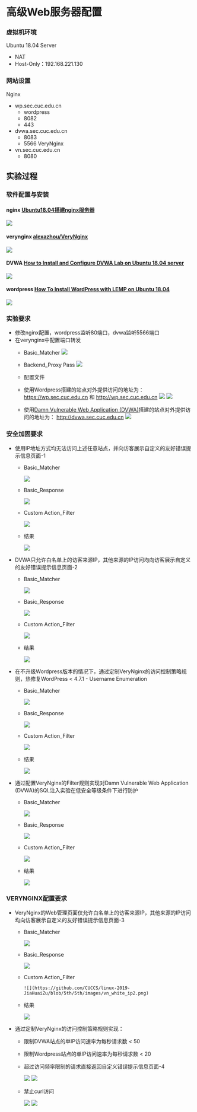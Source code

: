 # 高级Web服务器配置


### 虚拟机环境

Ubuntu 18.04 Server
- NAT
- Host-Only：192.168.221.130

### 网站设置

Nginx
- wp.sec.cuc.edu.cn
    - wordpress
    - 8082
    - 443
- dvwa.sec.cuc.edu.cn
    - 8083
    - 5566
VeryNginx
- vn.sec.cuc.edu.cn
    - 8080
## 实验过程

### 软件配置与安装

#### nginx [Ubuntu18.04搭建nginx服务器](https://blog.csdn.net/fengfeng0328/article/details/82828224)
![](https://github.com/CUCCS/linux-2019-JiaHuaiZu/blob/5th/5th/images/nginx.png)
#### verynginx [alexazhou/VeryNginx](https://github.com/alexazhou/VeryNginx/blob/master/readme_zh.md)
![](https://github.com/CUCCS/linux-2019-JiaHuaiZu/blob/5th/5th/images/verynginx.png)
#### DVWA [How to Install and Configure DVWA Lab on Ubuntu 18.04 server](https://kifarunix.com/how-to-setup-damn-vulnerable-web-app-lab-on-ubuntu-18-04-server/)
![](https://github.com/CUCCS/linux-2019-JiaHuaiZu/blob/5th/5th/images/DVWA.png)
#### wordpress [How To Install WordPress with LEMP on Ubuntu 18.04](https://www.digitalocean.com/community/tutorials/how-to-install-wordpress-with-lemp-on-ubuntu-18-04#step-1-—-creating-a-mysql-database-and-user-for-wordpress)
![](https://github.com/CUCCS/linux-2019-JiaHuaiZu/blob/5th/5th/images/wordpress.png)
### 实验要求
- 修改nginx配置，wordpress监听80端口，dvwa监听5566端口
- 在verynginx中配置端口转发
  - Basic_Matcher
  ![](https://github.com/CUCCS/linux-2019-JiaHuaiZu/blob/5th/5th/images/Basic_Matcher.png)
  - Backend_Proxy Pass
  ![](https://github.com/CUCCS/linux-2019-JiaHuaiZu/blob/5th/5th/images/Backend_Proxy.png)
  - 配置文件
  
  - 使用Wordpress搭建的站点对外提供访问的地址为： https://wp.sec.cuc.edu.cn 和 http://wp.sec.cuc.edu.cn
  ![](https://github.com/CUCCS/linux-2019-JiaHuaiZu/blob/5th/5th/images/forward_wp.png)
  ![](https://github.com/CUCCS/linux-2019-JiaHuaiZu/blob/5th/5th/images/forward_swp.png)
  - 使用[Damn Vulnerable Web Application (DVWA)](http://www.dvwa.co.uk/)搭建的站点对外提供访问的地址为： http://dvwa.sec.cuc.edu.cn
  ![](https://github.com/CUCCS/linux-2019-JiaHuaiZu/blob/5th/5th/images/forward_dvwa.png)

### 安全加固要求

- 使用IP地址方式均无法访问上述任意站点，并向访客展示自定义的友好错误提示信息页面-1

	- Basic_Matcher
  
	   ![](https://github.com/CUCCS/linux-2019-JiaHuaiZu/blob/5th/5th/images/ip_request.png)
    
	- Basic_Response
  
	   ![](https://github.com/CUCCS/linux-2019-JiaHuaiZu/blob/5th/5th/images/ip_refuse.png)
    
	- Custom Action_Filter
  
	  ![](https://github.com/CUCCS/linux-2019-JiaHuaiZu/blob/5th/5th/images/ip_request2.png)
    
	- 结果
  
	  ![](https://github.com/CUCCS/linux-2019-JiaHuaiZu/blob/5th/5th/images/-1.png)


- DVWA只允许白名单上的访客来源IP，其他来源的IP访问均向访客展示自定义的友好错误提示信息页面-2
	- Basic_Matcher
  
	  ![](https://github.com/CUCCS/linux-2019-JiaHuaiZu/blob/5th/5th/images/dvwa_white_ip.png)
    
	- Basic_Response
  
	  ![](https://github.com/CUCCS/linux-2019-JiaHuaiZu/blob/5th/5th/images/dvwa_white.png)
    
	- Custom Action_Filter
  
	  ![](https://github.com/CUCCS/linux-2019-JiaHuaiZu/blob/5th/5th/images/dvwa_white_ip2.png)
    
	- 结果
  
	  ![](https://github.com/CUCCS/linux-2019-JiaHuaiZu/blob/5th/5th/images/-2.png)



- 在不升级Wordpress版本的情况下，通过定制VeryNginx的访问控制策略规则，热修复WordPress < 4.7.1 - Username Enumeration
	- Basic_Matcher
  
	  ![](https://github.com/CUCCS/linux-2019-JiaHuaiZu/blob/5th/5th/images/wp4.1.7.png)
  
	- Basic_Response
  
	  ![](https://github.com/CUCCS/linux-2019-JiaHuaiZu/blob/5th/5th/images/wp4.1.7_refuse.png)
  
	- Custom Action_Filter
  
	  ![](https://github.com/CUCCS/linux-2019-JiaHuaiZu/blob/5th/5th/images/wp4.1.7_2.png)
  
	- 结果
  
	  ![](https://github.com/CUCCS/linux-2019-JiaHuaiZu/blob/5th/5th/images/wp4.1.7_page.png)



- 通过配置VeryNginx的Filter规则实现对Damn Vulnerable Web Application (DVWA)的SQL注入实验在低安全等级条件下进行防护
	- Basic_Matcher
  
	  ![](https://github.com/CUCCS/linux-2019-JiaHuaiZu/blob/5th/5th/images/dvwa_sql.png)
  
	- Basic_Response
  
	  ![](https://github.com/CUCCS/linux-2019-JiaHuaiZu/blob/5th/5th/images/dvwa_sql_refuse.png)
  
	- Custom Action_Filter
  
	  ![](https://github.com/CUCCS/linux-2019-JiaHuaiZu/blob/5th/5th/images/dvwa_sql2.png)
  
	- 结果
  
	  ![](https://github.com/CUCCS/linux-2019-JiaHuaiZu/blob/5th/5th/images/dvwa_sql_page.png)
  


### VERYNGINX配置要求

- VeryNginx的Web管理页面仅允许白名单上的访客来源IP，其他来源的IP访问均向访客展示自定义的友好错误提示信息页面-3
	- Basic_Matcher
   
	  ![](https://github.com/CUCCS/linux-2019-JiaHuaiZu/blob/5th/5th/images/vn_white_ip.png)
	
  	- Basic_Response
  
	  ![](https://github.com/CUCCS/linux-2019-JiaHuaiZu/blob/5th/5th/images/vn_white_ip_refuse.png)
  
 	- Custom Action_Filter
    
    	  ![](https://github.com/CUCCS/linux-2019-JiaHuaiZu/blob/5th/5th/images/vn_white_ip2.png)
  
  - 结果
  
	  ![](https://github.com/CUCCS/linux-2019-JiaHuaiZu/blob/5th/5th/images/-3.png)

 - 通过定制VeryNginx的访问控制策略规则实现：
 
    - 限制DVWA站点的单IP访问速率为每秒请求数 < 50
    - 限制Wordpress站点的单IP访问速率为每秒请求数 < 20
    - 超过访问频率限制的请求直接返回自定义错误提示信息页面-4
	  
      ![](https://github.com/CUCCS/linux-2019-JiaHuaiZu/blob/5th/5th/images/speed.png)
      ![](https://github.com/CUCCS/linux-2019-JiaHuaiZu/blob/5th/5th/images/speed2.png)
  
    - 禁止curl访问
  
      ![](https://github.com/CUCCS/linux-2019-JiaHuaiZu/blob/5th/5th/images/curl_stop.png)
      ![](https://github.com/CUCCS/linux-2019-JiaHuaiZu/blob/5th/5th/images/curl_stop2.png)
